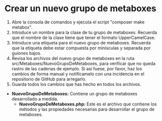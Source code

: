 # Crear un nuevo grupo de metaboxes

1. Abre la consola de comandos y ejecuta el script "composer make metabox".
2. Introduce un nombre para la clase de tu grupo de metaboxes. Recuerda que el nombre de la clase tiene que tener el formato UpperCamelCase.
3. Introduce una etiqueta para el nuevo grupo de metaboxes. Recuerda que la etiqueta debe estar compuesta por minísculas y separada por guiones bajos.
4. Revisa los archivos del nuevo grupo de metaboxes en la ruta src/Metaboxes/NuevoGrupoDeMetaboxes, para verificar que no queda rastro de las cadenas de ejemplo. Si así fuese, por favor, haz los cambios de forma manual y notifícamelo con una incidencia en el repositorio de GitHub para arregarlo.
6. Guarda todos los cambios que has hecho en todos los archivos.

- **NuevoGrupoDeMetaboxes:** Contiene un grupo de metaboxes desarrollado a medida.
    - **NuevoGrupoDeMetaboxes.php:** Este es el archivo que contiene los métodos y las propiedades necesarias para desarrollar el grupo de metaboxes.